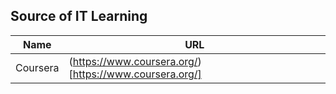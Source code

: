 ## Source of IT Learning

Name | URL
-----|------
Coursera | (https://www.coursera.org/)[https://www.coursera.org/]

